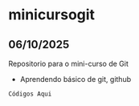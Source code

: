 # minicursogit
## 06/10/2025 
Repositorio para o mini-curso de Git

- Aprendendo básico de git, github

```
Códigos Aqui
```